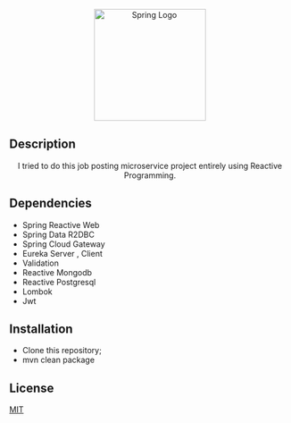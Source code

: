 <p align="center">
  <a href="https://spring.io/reactive" target="blank"><img src="https://blog.onesaitplatform.com/wp-content/uploads/2022/05/header_spring_webflux-800x445.jpg" width="200" alt="Spring Logo" /></a>
</p>

## Description
  <p align="center">I tried to do this job posting microservice project entirely using Reactive Programming.</p>
    <p align="center">

## Dependencies

- Spring Reactive Web
- Spring Data R2DBC
- Spring Cloud Gateway
- Eureka Server , Client
- Validation
- Reactive Mongodb
- Reactive Postgresql
- Lombok
- Jwt

## Installation

- Clone this repository;
- mvn clean package

## License

[MIT](https://choosealicense.com/licenses/mit/)
